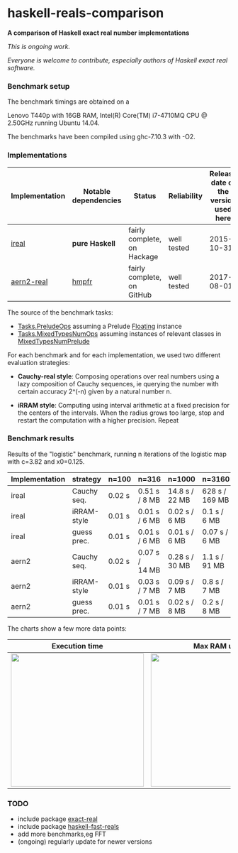 # haskell-reals-comparison

__A comparison of Haskell exact real number implementations__

_This is ongoing work._

_Everyone is welcome to contribute, especially authors of Haskell exact real software._

### Benchmark setup

The benchmark timings are obtained on a
<!-- Dell Inspiron 15R with 16GB RAM,
Intel(R) Core(TM) i7-3632QM CPU @ 2.20GHz running Ubuntu 14.04. -->
Lenovo T440p with 16GB RAM,
Intel(R) Core(TM) i7-4710MQ CPU @ 2.50GHz running Ubuntu 14.04.

The benchmarks have been compiled using ghc-7.10.3 with -O2.

<!-- Each benchmark has been executed repeatedly until 3 consecutive times the results have fluctuated for less than 5%. -->

### Implementations

| Implementation | Notable dependencies | Status | Reliability | Release date of the version used here |
| ----- | ----- | ----- | ----- | ----- |
| [ireal](https://hackage.haskell.org/package/ireal) | __pure Haskell__ | fairly complete, on Hackage | well tested | 2015-10-31 |
| [aern2-real](https://github.com/michalkonecny/aern2/aern2-real) | [hmpfr](https://hackage.haskell.org/package/hmpfr) | fairly complete, on GitHub | well tested | 2017-08-01 |

The source of the benchmark tasks:  
* [Tasks.PreludeOps](https://github.com/michalkonecny/haskell-reals-comparison/blob/master/src/Tasks/PreludeOps.hs) assuming a Prelude [Floating](https://hackage.haskell.org/package/base/docs/Prelude.html#t:Floating) instance
* [Tasks.MixedTypesNumOps](https://github.com/michalkonecny/haskell-reals-comparison/blob/master/src/Tasks/MixedTypesNumOps.hs) assuming instances of relevant classes in [MixedTypesNumPrelude](https://hackage.haskell.org/package/mixed-types-num/docs/MixedTypesNumPrelude.html)

For each benchmark and for each implementation, we used two different evaluation strategies:

* __Cauchy-real style__: Composing operations over real numbers using a lazy composition of Cauchy sequences, ie querying the number with certain accuracy 2^(-n) given by a natural number n.

* __iRRAM style__: Computing using interval arithmetic at a fixed precision for the centers of the intervals.  When the radius grows too large, stop and restart the computation with a higher precision.  Repeat

### Benchmark results

Results of the "logistic" benchmark, running n iterations of the logistic map with c=3.82 and x0=0.125.

| Implementation | strategy | n=100 | n=316 | n=1000 | n=3160 | n=10000  | n=31600 | n=100000 |
| -------- | ------ | ---- | ---- | ---- | ---- | ---- | ---- | ---- |
| ireal | Cauchy seq. | 0.02 s | 0.51 s / 8&nbsp;MB  | 14.8 s / 22&nbsp;MB  | 628 s / 169&nbsp;MB | | | |
| ireal | iRRAM-style | 0.01 s | 0.01 s / 6&nbsp;MB  | 0.02 s  / 6&nbsp;MB  | 0.1 s  / 6&nbsp;MB  | 2.3 s / 6&nbsp;MB   | 51 s / 7&nbsp;MB   | 387 s / 9&nbsp;MB   |
| ireal | guess prec. | 0.01 s | 0.01 s / 6&nbsp;MB  | 0.01 s  / 6&nbsp;MB  | 0.07 s / 6&nbsp;MB  | 1.2 s / 6&nbsp;MB   | 18 s / 6&nbsp;MB   | 280 s / 9&nbsp;MB   |
| aern2 | Cauchy seq. | 0.02 s | 0.07 s / 14&nbsp;MB | 0.28 s  / 30&nbsp;MB | 1.1 s / 91&nbsp;MB  | 7.6 s / 275&nbsp;MB | | |
| aern2 | iRRAM-style | 0.01 s | 0.03 s / 7&nbsp;MB  | 0.09 s  / 7&nbsp;MB  | 0.8 s  / 7&nbsp;MB  | 4.6 s /  7&nbsp;MB  | 104 s /  8&nbsp;MB | 2455 s / 11&nbsp;MB |
| aern2 | guess prec. | 0.01 s | 0.01 s / 7&nbsp;MB  | 0.02 s  / 8&nbsp;MB  | 0.2 s  / 8&nbsp;MB  | 2.8 s /  8&nbsp;MB  |  43 s /  8&nbsp;MB |  726 s / 11&nbsp;MB |

The charts show a few more data points:

| Execution time | Max RAM use |
| :---: | :---: |
| <img src="benchresults/charts/logistic-time.png?raw=true" width="300"> | <img src="benchresults/charts/logistic-space.png?raw=true" width="300"> |

### TODO
* include package [exact-real](https://hackage.haskell.org/package/exact-real)
* include package [haskell-fast-reals](https://github.com/comius/haskell-fast-reals)
* add more benchmarks,eg FFT
* (ongoing) regularly update for newer versions
